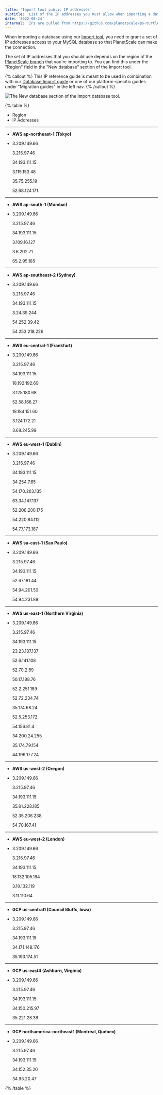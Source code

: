 ```yaml
---
title: 'Import tool public IP addresses'
subtitle: 'List of the IP addresses you must allow when importing a database using the Import tool'
date: '2022-08-24'
internal: 'IPs are pulled from https://github.com/planetscale/ps-turtle/blob/main/psturtle_data.go'
---
```


When importing a database using our [Import tool](/docs/imports/database-imports), you need to grant a set of IP addresses access to your MySQL database so that PlanetScale can make the connection.

The set of IP addresses that you should use depends on the region of the [PlanetScale branch](/docs/concepts/branching) that you're importing to. You can find this under the "Region" field in the "New database" section of the Import tool.

{% callout %} This IP reference guide is meant to be used in combination with our [Database Import guide](/docs/imports/database-imports) or one of our platform-specific guides under "Migration guides" in the left nav. {% /callout %}

![The New database section of the Import database tool.](/assets/docs/imports/import-tool-migration-addresses/region.png)

{% table %}

- Region
- IP Addresses

---

- **AWS ap-northeast-1 (Tokyo)**
- 3.209.149.66

  3.215.97.46

  34.193.111.15

  3.115.153.48

  35.75.255.19

  52.68.124.171

---

- **AWS ap-south-1 (Mumbai)**
- 3.209.149.66

  3.215.97.46

  34.193.111.15

  3.109.16.127

  3.6.202.71

  65.2.95.185

---

- **AWS ap-southeast-2 (Sydney)**
- 3.209.149.66

  3.215.97.46

  34.193.111.15

  3.24.39.244

  54.252.39.42

  54.253.218.226

---

- **AWS eu-central-1 (Frankfurt)**
- 3.209.149.66

  3.215.97.46

  34.193.111.15

  18.192.192.69

  3.125.180.68

  52.58.166.27

  18.184.151.60

  3.124.172.21

  3.68.245.99

---

- **AWS eu-west-1 (Dublin)**
- 3.209.149.66

  3.215.97.46

  34.193.111.15

  34.254.7.65

  54.170.203.135

  63.34.147.137

  52.208.200.175

  54.220.84.112

  54.77.173.187

---

- **AWS sa-east-1 (Sao Paulo)**
- 3.209.149.66

  3.215.97.46

  34.193.111.15

  52.67.181.44

  54.94.201.50

  54.94.231.88

---

- **AWS us-east-1 (Northern Virginia)**
- 3.209.149.66

  3.215.97.46

  34.193.111.15

  23.23.187.137

  52.6.141.108

  52.70.2.89

  50.17.188.76

  52.2.251.189

  52.72.234.74

  35.174.68.24

  52.5.253.172

  54.156.81.4

  34.200.24.255

  35.174.79.154

  44.199.177.24

---

- **AWS us-west-2 (Oregon)**
- 3.209.149.66

  3.215.97.46

  34.193.111.15

  35.81.228.185

  52.35.206.238

  54.70.167.41

---

- **AWS eu-west-2 (London)**
- 3.209.149.66

  3.215.97.46

  34.193.111.15

  18.132.105.164

  3.10.132.119

  3.11.110.64

---

- **GCP us-central1 (Council Bluffs, Iowa)**
- 3.209.149.66

  3.215.97.46

  34.193.111.15

  34.171.148.176

  35.193.174.51

---

- **GCP us-east4 (Ashburn, Virginia)**
- 3.209.149.66

  3.215.97.46

  34.193.111.15

  34.150.215.97

  35.221.28.36

---

- **GCP northamerica-northeast1 (Montréal, Québec)**
- 3.209.149.66

  3.215.97.46

  34.193.111.15

  34.152.35.20

  34.95.20.47

{% /table %}
